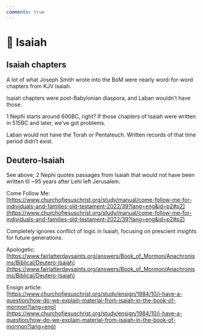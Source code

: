 ```yaml
---
comments: true
---
```

# 🤷 Isaiah
## Isaiah chapters

A lot of what Joseph Smith wrote into the BoM were nearly word-for-word chapters from KJV Isaiah.

Isaiah chapters were post-Babylonian diaspora, and Laban wouldn’t have those.

1 Nephi starts around 600BC, right? If those chapters of Isaiah were written in 515BC and later, we’ve got problems.

Laban would not have the Torah or Pentateuch. Written records of that time period didn’t exist.

## Deutero-Isaiah

See above; 2 Nephi quotes passages from Isaiah that would not have been written til ~95 years after Lehi left Jerusalem.

Come Follow Me: [https://www.churchofjesuschrist.org/study/manual/come-follow-me-for-individuals-and-families-old-testament-2022/39?lang=eng&id=p2#p2](https://www.churchofjesuschrist.org/study/manual/come-follow-me-for-individuals-and-families-old-testament-2022/39?lang=eng&id=p2#p2)

Completely ignores conflict of logic in Isaiah, focusing on prescient insights for future generations.

Apologetic: [https://www.fairlatterdaysaints.org/answers/Book_of_Mormon/Anachronisms/Biblical/Deutero-Isaiah](https://www.fairlatterdaysaints.org/answers/Book_of_Mormon/Anachronisms/Biblical/Deutero-Isaiah)

Ensign article: [https://www.churchofjesuschrist.org/study/ensign/1984/10/i-have-a-question/how-do-we-explain-material-from-isaiah-in-the-book-of-mormon?lang=eng](https://www.churchofjesuschrist.org/study/ensign/1984/10/i-have-a-question/how-do-we-explain-material-from-isaiah-in-the-book-of-mormon?lang=eng)